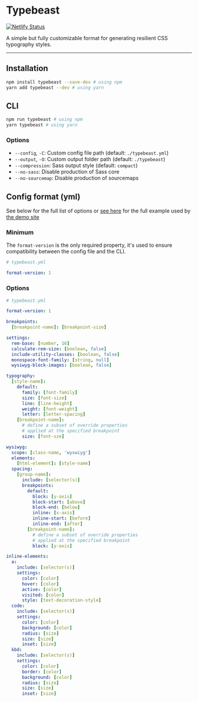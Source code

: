 # Typebeast

[![Netlify Status](https://api.netlify.com/api/v1/badges/df7ba928-fa2e-42c0-8150-88bdc3ddb95e/deploy-status)](https://app.netlify.com/sites/typebeast-library/deploys)

A simple but fully customizable format for generating resilient CSS typography styles.

---

## Installation

```zsh
npm install typebeast --save-dev # using npm
yarn add typebeast --dev # using yarn
```

## CLI

```zsh
npm run typebeast # using npm
yarn typebeast # using yarn
```

### Options

- `--config`, `-C`: Custom config file path (default: `./typebeast.yml`)
- `--output`, `-O`: Custom output folder path (default: `./typebeast`)
- `--compression`: Sass output style (default: `compact`)
- `--no-sass`: Disable production of Sass core
- `--no-sourcemap`: Disable production of sourcemaps

## Config format (yml)

See below for the full list of options or [see here](./typebeast.yml) for the full example used by [the demo site](https://typebeast-library.netlify.app)

### Minimum

The `format-version` is the only required property, it's used to ensure compatibility between the config file and the CLI.

```yml
# typebeast.yml

format-version: 1
```

### Options

```yml
# typebeast.yml

format-version: 1

breakpoints:
  [breakpoint-name]: [breakpoint-size]

settings:
  rem-base: [number, 16]
  calculate-rem-size: [boolean, false]
  include-utility-classes: [boolean, false]
  monospace-font-family: [string, null]
  wysiwyg-block-images: [boolean, false]

typography:
  [style-name]:
    default:
      family: [font-family]
      size: [font-size]
      line: [line-height]
      weight: [font-weight]
      letter: [letter-spacing]
    [breakpoint-name]:
      # define a subset of override properties
      # applied at the specified breakpoint
      size: [font-sze]

wysiwyg:
  scope: [class-name, 'wyswiyg']
  elements:
    [html-element]: [style-name]
  spacing:
    [group-name]:
      include: [selector(s)]
      breakpoints:
        default:
          block: [y-axis]
          block-start: [above]
          block-end: [below]
          inline: [x-axis]
          inline-start: [before]
          inline-end: [after]
        [breakpoint-name]:
          # define a subset of override properties
          # applied at the specified breakpoint
          block: [y-axis]

inline-elements:
  a:
    include: [selector(s)]
    settings:
      color: [color]
      hover: [color]
      active: [color]
      visited: [color]
      style: [text-decoration-style]
  code:
    include: [selector(s)]
    settings:
      color: [color]
      background: [color]
      radius: [size]
      size: [size]
      inset: [size]
  kbd:
    include: [selector(s)]
    settings:
      color: [color]
      border: [color]
      background: [color]
      radius: [size]
      size: [size]
      inset: [size]
```
